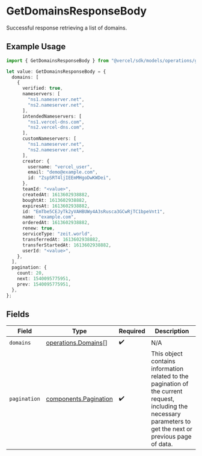 # GetDomainsResponseBody

Successful response retrieving a list of domains.

## Example Usage

```typescript
import { GetDomainsResponseBody } from "@vercel/sdk/models/operations/getdomains.js";

let value: GetDomainsResponseBody = {
  domains: [
    {
      verified: true,
      nameservers: [
        "ns1.nameserver.net",
        "ns2.nameserver.net",
      ],
      intendedNameservers: [
        "ns1.vercel-dns.com",
        "ns2.vercel-dns.com",
      ],
      customNameservers: [
        "ns1.nameserver.net",
        "ns2.nameserver.net",
      ],
      creator: {
        username: "vercel_user",
        email: "demo@example.com",
        id: "ZspSRT4ljIEEmMHgoDwKWDei",
      },
      teamId: "<value>",
      createdAt: 1613602938882,
      boughtAt: 1613602938882,
      expiresAt: 1613602938882,
      id: "EmTbe5CEJyTk2yVAHBUWy4A3sRusca3GCwRjTC1bpeVnt1",
      name: "example.com",
      orderedAt: 1613602938882,
      renew: true,
      serviceType: "zeit.world",
      transferredAt: 1613602938882,
      transferStartedAt: 1613602938882,
      userId: "<value>",
    },
  ],
  pagination: {
    count: 20,
    next: 1540095775951,
    prev: 1540095775951,
  },
};
```

## Fields

| Field                                                                                                                                                           | Type                                                                                                                                                            | Required                                                                                                                                                        | Description                                                                                                                                                     |
| --------------------------------------------------------------------------------------------------------------------------------------------------------------- | --------------------------------------------------------------------------------------------------------------------------------------------------------------- | --------------------------------------------------------------------------------------------------------------------------------------------------------------- | --------------------------------------------------------------------------------------------------------------------------------------------------------------- |
| `domains`                                                                                                                                                       | [operations.Domains](../../models/operations/domains.md)[]                                                                                                      | :heavy_check_mark:                                                                                                                                              | N/A                                                                                                                                                             |
| `pagination`                                                                                                                                                    | [components.Pagination](../../models/components/pagination.md)                                                                                                  | :heavy_check_mark:                                                                                                                                              | This object contains information related to the pagination of the current request, including the necessary parameters to get the next or previous page of data. |